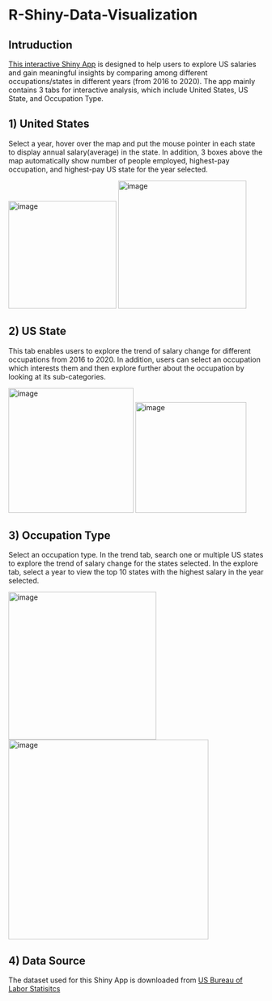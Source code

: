 # R-Shiny-Data-Visualization

## Intruduction

[This interactive Shiny App](https://johnnielinke.shinyapps.io/data/) is designed to help users to explore US salaries and gain meaningful insights by comparing among different occupations/states in different years (from 2016 to 2020). The app mainly contains 3 tabs for interactive analysis, which include United States, US State, and Occupation Type.

## 1)	United States

Select a year, hover over the map and put the mouse pointer in each state to display annual salary(average) in the state. In addition, 3 boxes above the map automatically show number of people employed, highest-pay occupation, and highest-pay US state for the year selected.

<img width="213" alt="image" src="https://user-images.githubusercontent.com/108529441/183308893-6ae70bd1-6fc0-465f-ab15-0c879beb653b.png"> <img width="253" alt="image" src="https://user-images.githubusercontent.com/108529441/183308896-85111664-587a-4f50-8367-15f4da52f75c.png">

## 2) US State
This tab enables users to explore the trend of salary change for different occupations from 2016 to 2020. In addition, users can select an occupation which interests them and then explore further about the occupation by looking at its sub-categories.

<img width="247" alt="image" src="https://user-images.githubusercontent.com/108529441/183308908-99523662-9361-4ff3-a2bc-2763a7ed7b96.png"> <img width="219" alt="image" src="https://user-images.githubusercontent.com/108529441/183308912-20334831-406a-4cf3-913f-66d20277000f.png">

## 3) Occupation Type
Select an occupation type. In the trend tab, search one or multiple US states to explore the trend of salary change for the states selected. In the explore tab, select a year to view the top 10 states with the highest salary in the year selected.

<img width="292" alt="image" src="https://user-images.githubusercontent.com/108529441/183308921-63e9133b-a0f0-4b9c-b0c8-f12279d2163c.png"> <img width="395" alt="image" src="https://user-images.githubusercontent.com/108529441/183308923-c57a40bb-9141-43b9-a6ed-cb18d69f5fdf.png">

## 4) Data Source

The dataset used for this Shiny App is downloaded from [US Bureau of Labor Statisitcs](https://www.bls.gov/oes/tables.htm)









